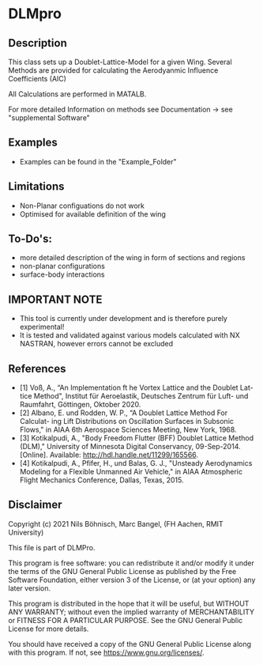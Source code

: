 # DLMpro
## Description
   This class sets up a Doublet-Lattice-Model for a given Wing.
   Several Methods are provided for calculating the Aerodyanmic
   Influence Coefficients (AIC)

   All Calculations are performed in MATALB.

   For more detailed Information on methods see Documentation -> see "supplemental Software"

## Examples
   - Examples can be found in the "Example_Folder" 

## Limitations
   - Non-Planar configuations do not work
   - Optimised for available definition of the wing

## To-Do's:
   - more detailed description of the wing in form of sections and regions
   - non-planar configurations
   - surface-body interactions

## IMPORTANT NOTE
   - This tool is currently under development and is therefore purely experimental!
   - It is tested and validated against various models calculated with NX NASTRAN,
     however errors cannot be excluded

## References
   - [1]    Voß, A., “An Implementation ft he Vortex Lattice and the Doublet Lat-
            tice Method", Institut für Aeroelastik, Deutsches Zentrum für Luft- und 
            Raumfahrt, Göttingen, Oktober 2020. 
   - [2]    Albano, E. und Rodden, W. P., “A Doublet Lattice Method For Calculat-
            ing Lift Distributions on Oscillation Surfaces in Subsonic Flows," in AIAA 
            6th Aerospace Sciences Meeting, New York, 1968. 
   - [3]    Kotikalpudi, A., "Body Freedom Flutter (BFF) Doublet Lattice Method 
            (DLM)," University of Minnesota Digital Conservancy, 09-Sep-2014. 
            [Online]. Available: http://hdl.handle.net/11299/165566.
   - [4]    Kotikalpudi, A., Pfifer, H., und Balas, G. J., "Unsteady Aerodynamics
            Modeling for a Flexible Unmanned Air Vehicle," in AIAA Atmospheric
            Flight Mechanics Conference, Dallas, Texas, 2015.

## Disclaimer
   Copyright (c) 2021 Nils Böhnisch, Marc Bangel, (FH Aachen, RMIT University)

   This file is part of DLMPro.

   This program is free software: you can redistribute it and/or modify
   it under the terms of the GNU General Public License as published by
   the Free Software Foundation, either version 3 of the License, or
   (at your option) any later version.

   This program is distributed in the hope that it will be useful,
   but WITHOUT ANY WARRANTY; without even the implied warranty of
   MERCHANTABILITY or FITNESS FOR A PARTICULAR PURPOSE.  See the
   GNU General Public License for more details.

   You should have received a copy of the GNU General Public License
   along with this program.  If not, see <https://www.gnu.org/licenses/>.